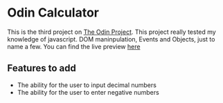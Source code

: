 # Odin Calculator

This is the third project on [The Odin Project](https://www.theodinproject.com/paths/foundations/courses/foundations/lessons/calculator). This project really tested my knowledge of javascript. DOM maninpulation, Events and Objects, just to name a few. You can find the live preview [here](https://itreykwondo.github.io/odin-calc/)

## Features to add

- The ability for the user to input decimal numbers
- The ability for the user to enter negative numbers
